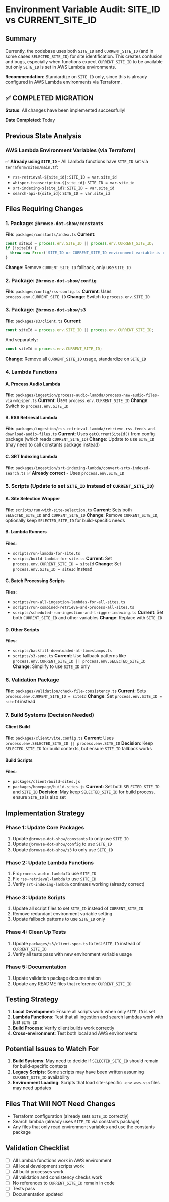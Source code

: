 # Environment Variable Audit: SITE_ID vs CURRENT_SITE_ID

## Summary

Currently, the codebase uses both `SITE_ID` and `CURRENT_SITE_ID` (and in some cases `SELECTED_SITE_ID`) for site identification. This creates confusion and bugs, especially when functions expect `CURRENT_SITE_ID` to be available but only `SITE_ID` is set in AWS Lambda environments.

**Recommendation**: Standardize on `SITE_ID` only, since this is already configured in AWS Lambda environments via Terraform.

## ✅ COMPLETED MIGRATION

**Status**: All changes have been implemented successfully!

**Date Completed**: Today

## Previous State Analysis

### AWS Lambda Environment Variables (via Terraform)
✅ **Already using `SITE_ID`** - All Lambda functions have `SITE_ID` set via `terraform/sites/main.tf`:
- `rss-retrieval-${site_id}`: `SITE_ID = var.site_id`
- `whisper-transcription-${site_id}`: `SITE_ID = var.site_id`  
- `srt-indexing-${site_id}`: `SITE_ID = var.site_id`
- `search-api-${site_id}`: `SITE_ID = var.site_id`

## Files Requiring Changes

### 1. Package: `@browse-dot-show/constants` 
**File**: `packages/constants/index.ts`
**Current**: 
```typescript
const siteId = process.env.SITE_ID || process.env.CURRENT_SITE_ID;
if (!siteId) {
  throw new Error('SITE_ID or CURRENT_SITE_ID environment variable is required');
}
```
**Change**: Remove `CURRENT_SITE_ID` fallback, only use `SITE_ID`

### 2. Package: `@browse-dot-show/config`
**File**: `packages/config/rss-config.ts`
**Current**: Uses `process.env.CURRENT_SITE_ID`
**Change**: Switch to `process.env.SITE_ID`

### 3. Package: `@browse-dot-show/s3`
**File**: `packages/s3/client.ts`
**Current**: 
```typescript
const siteId = process.env.SITE_ID || process.env.CURRENT_SITE_ID;
```
And separately:
```typescript
const siteId = process.env.CURRENT_SITE_ID;
```
**Change**: Remove all `CURRENT_SITE_ID` usage, standardize on `SITE_ID`

### 4. Lambda Functions

#### A. Process Audio Lambda
**File**: `packages/ingestion/process-audio-lambda/process-new-audio-files-via-whisper.ts`
**Current**: Uses `process.env.CURRENT_SITE_ID`
**Change**: Switch to `process.env.SITE_ID`

#### B. RSS Retrieval Lambda  
**File**: `packages/ingestion/rss-retrieval-lambda/retrieve-rss-feeds-and-download-audio-files.ts`
**Current**: Uses `getCurrentSiteId()` from config package (which reads `CURRENT_SITE_ID`)
**Change**: Update to use `SITE_ID` (may need to call constants package instead)

#### C. SRT Indexing Lambda
**File**: `packages/ingestion/srt-indexing-lambda/convert-srts-indexed-search.ts`
✅ **Already correct** - Uses `process.env.SITE_ID`

### 5. Scripts (Update to set `SITE_ID` instead of `CURRENT_SITE_ID`)

#### A. Site Selection Wrapper
**File**: `scripts/run-with-site-selection.ts`
**Current**: Sets both `SELECTED_SITE_ID` and `CURRENT_SITE_ID`
**Change**: Remove `CURRENT_SITE_ID`, optionally keep `SELECTED_SITE_ID` for build-specific needs

#### B. Lambda Runners
**Files**: 
- `scripts/run-lambda-for-site.ts`
- `scripts/build-lambda-for-site.ts`
**Current**: Set `process.env.CURRENT_SITE_ID = siteId`
**Change**: Set `process.env.SITE_ID = siteId` instead

#### C. Batch Processing Scripts
**Files**:
- `scripts/run-all-ingestion-lambdas-for-all-sites.ts`
- `scripts/run-combined-retrieve-and-process-all-sites.ts` 
- `scripts/scheduled-run-ingestion-and-trigger-indexing.ts`
**Current**: Set both `CURRENT_SITE_ID` and other variables
**Change**: Replace with `SITE_ID`

#### D. Other Scripts
**Files**:
- `scripts/backfill-downloaded-at-timestamps.ts`
- `scripts/s3-sync.ts`
**Current**: Use fallback patterns like `process.env.CURRENT_SITE_ID || process.env.SELECTED_SITE_ID`
**Change**: Simplify to use `SITE_ID` only

### 6. Validation Package
**File**: `packages/validation/check-file-consistency.ts`
**Current**: Sets `process.env.CURRENT_SITE_ID = siteId`
**Change**: Set `process.env.SITE_ID = siteId` instead

### 7. Build Systems (Decision Needed)

#### Client Build
**File**: `packages/client/vite.config.ts`
**Current**: Uses `process.env.SELECTED_SITE_ID || process.env.SITE_ID`
**Decision**: Keep `SELECTED_SITE_ID` for build contexts, but ensure `SITE_ID` fallback works

#### Build Scripts
**Files**:
- `packages/client/build-sites.js`
- `packages/homepage/build-sites.js`
**Current**: Set both `SELECTED_SITE_ID` and `SITE_ID`
**Decision**: May keep `SELECTED_SITE_ID` for build process, ensure `SITE_ID` is also set

## Implementation Strategy

### Phase 1: Update Core Packages
1. Update `@browse-dot-show/constants` to only use `SITE_ID`
2. Update `@browse-dot-show/config` to use `SITE_ID`
3. Update `@browse-dot-show/s3` to only use `SITE_ID`

### Phase 2: Update Lambda Functions
1. Fix `process-audio-lambda` to use `SITE_ID`
2. Fix `rss-retrieval-lambda` to use `SITE_ID`
3. Verify `srt-indexing-lambda` continues working (already correct)

### Phase 3: Update Scripts
1. Update all script files to set `SITE_ID` instead of `CURRENT_SITE_ID`
2. Remove redundant environment variable setting
3. Update fallback patterns to use `SITE_ID` only

### Phase 4: Clean Up Tests
1. Update `packages/s3/client.spec.ts` to test `SITE_ID` instead of `CURRENT_SITE_ID`
2. Verify all tests pass with new environment variable usage

### Phase 5: Documentation
1. Update validation package documentation
2. Update any README files that reference `CURRENT_SITE_ID`

## Testing Strategy

1. **Local Development**: Ensure all scripts work when only `SITE_ID` is set
2. **Lambda Functions**: Test that all ingestion and search lambdas work with just `SITE_ID`
3. **Build Process**: Verify client builds work correctly
4. **Cross-environment**: Test both local and AWS environments

## Potential Issues to Watch For

1. **Build Systems**: May need to decide if `SELECTED_SITE_ID` should remain for build-specific contexts
2. **Legacy Scripts**: Some scripts may have been written assuming `CURRENT_SITE_ID` availability
3. **Environment Loading**: Scripts that load site-specific `.env.aws-sso` files may need updates

## Files That Will NOT Need Changes

- Terraform configuration (already sets `SITE_ID` correctly)
- Search lambda (already uses `SITE_ID` via constants package)
- Any files that only read environment variables and use the constants package

## Validation Checklist

- [ ] All Lambda functions work in AWS environment
- [ ] All local development scripts work 
- [ ] All build processes work
- [ ] All validation and consistency checks work
- [ ] No references to `CURRENT_SITE_ID` remain in code
- [ ] Tests pass
- [ ] Documentation updated